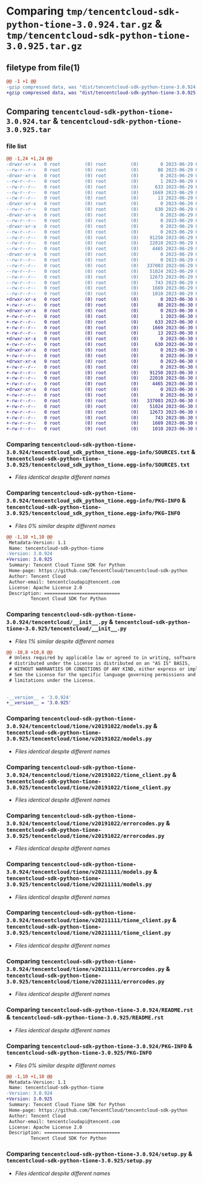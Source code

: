 # Comparing `tmp/tencentcloud-sdk-python-tione-3.0.924.tar.gz` & `tmp/tencentcloud-sdk-python-tione-3.0.925.tar.gz`

## filetype from file(1)

```diff
@@ -1 +1 @@
-gzip compressed data, was "dist/tencentcloud-sdk-python-tione-3.0.924.tar", last modified: Thu Jun 29 00:48:01 2023, max compression
+gzip compressed data, was "dist/tencentcloud-sdk-python-tione-3.0.925.tar", last modified: Fri Jun 30 02:24:20 2023, max compression
```

## Comparing `tencentcloud-sdk-python-tione-3.0.924.tar` & `tencentcloud-sdk-python-tione-3.0.925.tar`

### file list

```diff
@@ -1,24 +1,24 @@
-drwxr-xr-x   0 root         (0) root         (0)        0 2023-06-29 00:48:01.000000 tencentcloud-sdk-python-tione-3.0.924/
--rw-r--r--   0 root         (0) root         (0)       88 2023-06-29 00:48:01.000000 tencentcloud-sdk-python-tione-3.0.924/setup.cfg
-drwxr-xr-x   0 root         (0) root         (0)        0 2023-06-29 00:48:01.000000 tencentcloud-sdk-python-tione-3.0.924/tencentcloud_sdk_python_tione.egg-info/
--rw-r--r--   0 root         (0) root         (0)        1 2023-06-29 00:48:01.000000 tencentcloud-sdk-python-tione-3.0.924/tencentcloud_sdk_python_tione.egg-info/dependency_links.txt
--rw-r--r--   0 root         (0) root         (0)      633 2023-06-29 00:48:01.000000 tencentcloud-sdk-python-tione-3.0.924/tencentcloud_sdk_python_tione.egg-info/SOURCES.txt
--rw-r--r--   0 root         (0) root         (0)     1669 2023-06-29 00:48:01.000000 tencentcloud-sdk-python-tione-3.0.924/tencentcloud_sdk_python_tione.egg-info/PKG-INFO
--rw-r--r--   0 root         (0) root         (0)       13 2023-06-29 00:48:01.000000 tencentcloud-sdk-python-tione-3.0.924/tencentcloud_sdk_python_tione.egg-info/top_level.txt
-drwxr-xr-x   0 root         (0) root         (0)        0 2023-06-29 00:48:01.000000 tencentcloud-sdk-python-tione-3.0.924/tencentcloud/
--rw-r--r--   0 root         (0) root         (0)      630 2023-06-29 00:48:01.000000 tencentcloud-sdk-python-tione-3.0.924/tencentcloud/__init__.py
-drwxr-xr-x   0 root         (0) root         (0)        0 2023-06-29 00:48:01.000000 tencentcloud-sdk-python-tione-3.0.924/tencentcloud/tione/
--rw-r--r--   0 root         (0) root         (0)        0 2023-06-29 00:48:01.000000 tencentcloud-sdk-python-tione-3.0.924/tencentcloud/tione/__init__.py
-drwxr-xr-x   0 root         (0) root         (0)        0 2023-06-29 00:48:01.000000 tencentcloud-sdk-python-tione-3.0.924/tencentcloud/tione/v20191022/
--rw-r--r--   0 root         (0) root         (0)        0 2023-06-29 00:48:01.000000 tencentcloud-sdk-python-tione-3.0.924/tencentcloud/tione/v20191022/__init__.py
--rw-r--r--   0 root         (0) root         (0)    91250 2023-06-29 00:48:01.000000 tencentcloud-sdk-python-tione-3.0.924/tencentcloud/tione/v20191022/models.py
--rw-r--r--   0 root         (0) root         (0)    22010 2023-06-29 00:48:01.000000 tencentcloud-sdk-python-tione-3.0.924/tencentcloud/tione/v20191022/tione_client.py
--rw-r--r--   0 root         (0) root         (0)     4465 2023-06-29 00:48:01.000000 tencentcloud-sdk-python-tione-3.0.924/tencentcloud/tione/v20191022/errorcodes.py
-drwxr-xr-x   0 root         (0) root         (0)        0 2023-06-29 00:48:01.000000 tencentcloud-sdk-python-tione-3.0.924/tencentcloud/tione/v20211111/
--rw-r--r--   0 root         (0) root         (0)        0 2023-06-29 00:48:01.000000 tencentcloud-sdk-python-tione-3.0.924/tencentcloud/tione/v20211111/__init__.py
--rw-r--r--   0 root         (0) root         (0)   337003 2023-06-29 00:48:01.000000 tencentcloud-sdk-python-tione-3.0.924/tencentcloud/tione/v20211111/models.py
--rw-r--r--   0 root         (0) root         (0)    51024 2023-06-29 00:48:01.000000 tencentcloud-sdk-python-tione-3.0.924/tencentcloud/tione/v20211111/tione_client.py
--rw-r--r--   0 root         (0) root         (0)    12673 2023-06-29 00:48:01.000000 tencentcloud-sdk-python-tione-3.0.924/tencentcloud/tione/v20211111/errorcodes.py
--rw-r--r--   0 root         (0) root         (0)      743 2023-06-29 00:48:01.000000 tencentcloud-sdk-python-tione-3.0.924/README.rst
--rw-r--r--   0 root         (0) root         (0)     1669 2023-06-29 00:48:01.000000 tencentcloud-sdk-python-tione-3.0.924/PKG-INFO
--rw-r--r--   0 root         (0) root         (0)     1010 2023-06-29 00:48:01.000000 tencentcloud-sdk-python-tione-3.0.924/setup.py
+drwxr-xr-x   0 root         (0) root         (0)        0 2023-06-30 02:24:20.000000 tencentcloud-sdk-python-tione-3.0.925/
+-rw-r--r--   0 root         (0) root         (0)       88 2023-06-30 02:24:20.000000 tencentcloud-sdk-python-tione-3.0.925/setup.cfg
+drwxr-xr-x   0 root         (0) root         (0)        0 2023-06-30 02:24:20.000000 tencentcloud-sdk-python-tione-3.0.925/tencentcloud_sdk_python_tione.egg-info/
+-rw-r--r--   0 root         (0) root         (0)        1 2023-06-30 02:24:20.000000 tencentcloud-sdk-python-tione-3.0.925/tencentcloud_sdk_python_tione.egg-info/dependency_links.txt
+-rw-r--r--   0 root         (0) root         (0)      633 2023-06-30 02:24:20.000000 tencentcloud-sdk-python-tione-3.0.925/tencentcloud_sdk_python_tione.egg-info/SOURCES.txt
+-rw-r--r--   0 root         (0) root         (0)     1669 2023-06-30 02:24:20.000000 tencentcloud-sdk-python-tione-3.0.925/tencentcloud_sdk_python_tione.egg-info/PKG-INFO
+-rw-r--r--   0 root         (0) root         (0)       13 2023-06-30 02:24:20.000000 tencentcloud-sdk-python-tione-3.0.925/tencentcloud_sdk_python_tione.egg-info/top_level.txt
+drwxr-xr-x   0 root         (0) root         (0)        0 2023-06-30 02:24:20.000000 tencentcloud-sdk-python-tione-3.0.925/tencentcloud/
+-rw-r--r--   0 root         (0) root         (0)      630 2023-06-30 02:24:20.000000 tencentcloud-sdk-python-tione-3.0.925/tencentcloud/__init__.py
+drwxr-xr-x   0 root         (0) root         (0)        0 2023-06-30 02:24:20.000000 tencentcloud-sdk-python-tione-3.0.925/tencentcloud/tione/
+-rw-r--r--   0 root         (0) root         (0)        0 2023-06-30 02:24:20.000000 tencentcloud-sdk-python-tione-3.0.925/tencentcloud/tione/__init__.py
+drwxr-xr-x   0 root         (0) root         (0)        0 2023-06-30 02:24:20.000000 tencentcloud-sdk-python-tione-3.0.925/tencentcloud/tione/v20191022/
+-rw-r--r--   0 root         (0) root         (0)        0 2023-06-30 02:24:20.000000 tencentcloud-sdk-python-tione-3.0.925/tencentcloud/tione/v20191022/__init__.py
+-rw-r--r--   0 root         (0) root         (0)    91250 2023-06-30 02:24:20.000000 tencentcloud-sdk-python-tione-3.0.925/tencentcloud/tione/v20191022/models.py
+-rw-r--r--   0 root         (0) root         (0)    22010 2023-06-30 02:24:20.000000 tencentcloud-sdk-python-tione-3.0.925/tencentcloud/tione/v20191022/tione_client.py
+-rw-r--r--   0 root         (0) root         (0)     4465 2023-06-30 02:24:20.000000 tencentcloud-sdk-python-tione-3.0.925/tencentcloud/tione/v20191022/errorcodes.py
+drwxr-xr-x   0 root         (0) root         (0)        0 2023-06-30 02:24:20.000000 tencentcloud-sdk-python-tione-3.0.925/tencentcloud/tione/v20211111/
+-rw-r--r--   0 root         (0) root         (0)        0 2023-06-30 02:24:20.000000 tencentcloud-sdk-python-tione-3.0.925/tencentcloud/tione/v20211111/__init__.py
+-rw-r--r--   0 root         (0) root         (0)   337003 2023-06-30 02:24:20.000000 tencentcloud-sdk-python-tione-3.0.925/tencentcloud/tione/v20211111/models.py
+-rw-r--r--   0 root         (0) root         (0)    51024 2023-06-30 02:24:20.000000 tencentcloud-sdk-python-tione-3.0.925/tencentcloud/tione/v20211111/tione_client.py
+-rw-r--r--   0 root         (0) root         (0)    12673 2023-06-30 02:24:20.000000 tencentcloud-sdk-python-tione-3.0.925/tencentcloud/tione/v20211111/errorcodes.py
+-rw-r--r--   0 root         (0) root         (0)      743 2023-06-30 02:24:20.000000 tencentcloud-sdk-python-tione-3.0.925/README.rst
+-rw-r--r--   0 root         (0) root         (0)     1669 2023-06-30 02:24:20.000000 tencentcloud-sdk-python-tione-3.0.925/PKG-INFO
+-rw-r--r--   0 root         (0) root         (0)     1010 2023-06-30 02:24:20.000000 tencentcloud-sdk-python-tione-3.0.925/setup.py
```

### Comparing `tencentcloud-sdk-python-tione-3.0.924/tencentcloud_sdk_python_tione.egg-info/SOURCES.txt` & `tencentcloud-sdk-python-tione-3.0.925/tencentcloud_sdk_python_tione.egg-info/SOURCES.txt`

 * *Files identical despite different names*

### Comparing `tencentcloud-sdk-python-tione-3.0.924/tencentcloud_sdk_python_tione.egg-info/PKG-INFO` & `tencentcloud-sdk-python-tione-3.0.925/tencentcloud_sdk_python_tione.egg-info/PKG-INFO`

 * *Files 0% similar despite different names*

```diff
@@ -1,10 +1,10 @@
 Metadata-Version: 1.1
 Name: tencentcloud-sdk-python-tione
-Version: 3.0.924
+Version: 3.0.925
 Summary: Tencent Cloud Tione SDK for Python
 Home-page: https://github.com/TencentCloud/tencentcloud-sdk-python
 Author: Tencent Cloud
 Author-email: tencentcloudapi@tencent.com
 License: Apache License 2.0
 Description: ============================
         Tencent Cloud SDK for Python
```

### Comparing `tencentcloud-sdk-python-tione-3.0.924/tencentcloud/__init__.py` & `tencentcloud-sdk-python-tione-3.0.925/tencentcloud/__init__.py`

 * *Files 1% similar despite different names*

```diff
@@ -10,8 +10,8 @@
 # Unless required by applicable law or agreed to in writing, software
 # distributed under the License is distributed on an "AS IS" BASIS,
 # WITHOUT WARRANTIES OR CONDITIONS OF ANY KIND, either express or implied.
 # See the License for the specific language governing permissions and
 # limitations under the License.
 
 
-__version__ = '3.0.924'
+__version__ = '3.0.925'
```

### Comparing `tencentcloud-sdk-python-tione-3.0.924/tencentcloud/tione/v20191022/models.py` & `tencentcloud-sdk-python-tione-3.0.925/tencentcloud/tione/v20191022/models.py`

 * *Files identical despite different names*

### Comparing `tencentcloud-sdk-python-tione-3.0.924/tencentcloud/tione/v20191022/tione_client.py` & `tencentcloud-sdk-python-tione-3.0.925/tencentcloud/tione/v20191022/tione_client.py`

 * *Files identical despite different names*

### Comparing `tencentcloud-sdk-python-tione-3.0.924/tencentcloud/tione/v20191022/errorcodes.py` & `tencentcloud-sdk-python-tione-3.0.925/tencentcloud/tione/v20191022/errorcodes.py`

 * *Files identical despite different names*

### Comparing `tencentcloud-sdk-python-tione-3.0.924/tencentcloud/tione/v20211111/models.py` & `tencentcloud-sdk-python-tione-3.0.925/tencentcloud/tione/v20211111/models.py`

 * *Files identical despite different names*

### Comparing `tencentcloud-sdk-python-tione-3.0.924/tencentcloud/tione/v20211111/tione_client.py` & `tencentcloud-sdk-python-tione-3.0.925/tencentcloud/tione/v20211111/tione_client.py`

 * *Files identical despite different names*

### Comparing `tencentcloud-sdk-python-tione-3.0.924/tencentcloud/tione/v20211111/errorcodes.py` & `tencentcloud-sdk-python-tione-3.0.925/tencentcloud/tione/v20211111/errorcodes.py`

 * *Files identical despite different names*

### Comparing `tencentcloud-sdk-python-tione-3.0.924/README.rst` & `tencentcloud-sdk-python-tione-3.0.925/README.rst`

 * *Files identical despite different names*

### Comparing `tencentcloud-sdk-python-tione-3.0.924/PKG-INFO` & `tencentcloud-sdk-python-tione-3.0.925/PKG-INFO`

 * *Files 0% similar despite different names*

```diff
@@ -1,10 +1,10 @@
 Metadata-Version: 1.1
 Name: tencentcloud-sdk-python-tione
-Version: 3.0.924
+Version: 3.0.925
 Summary: Tencent Cloud Tione SDK for Python
 Home-page: https://github.com/TencentCloud/tencentcloud-sdk-python
 Author: Tencent Cloud
 Author-email: tencentcloudapi@tencent.com
 License: Apache License 2.0
 Description: ============================
         Tencent Cloud SDK for Python
```

### Comparing `tencentcloud-sdk-python-tione-3.0.924/setup.py` & `tencentcloud-sdk-python-tione-3.0.925/setup.py`

 * *Files identical despite different names*

